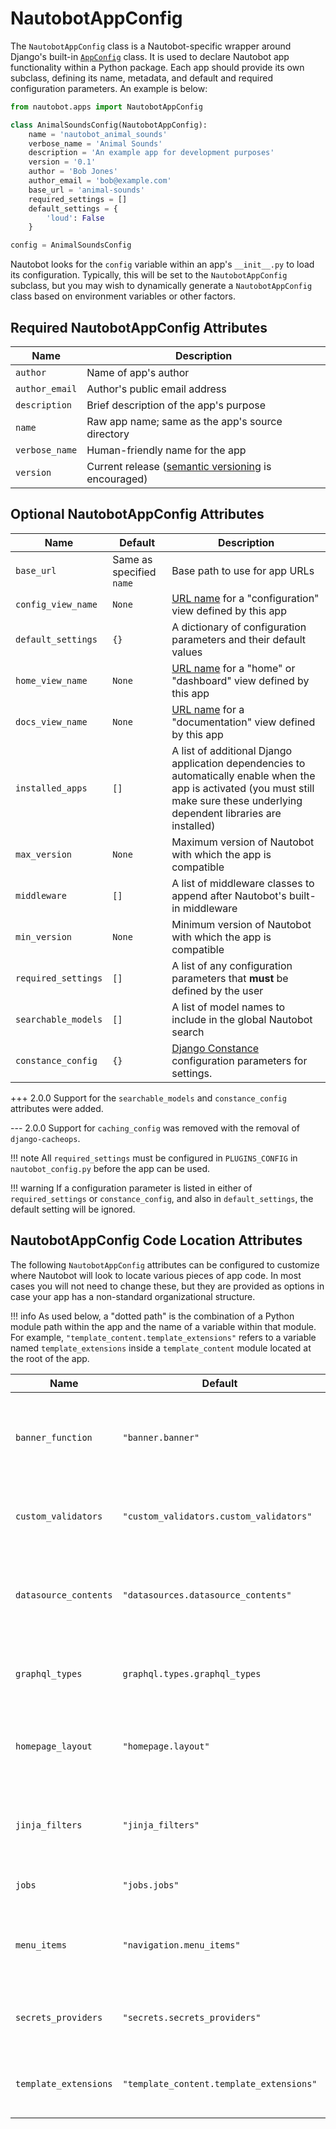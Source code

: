# NautobotAppConfig

The `NautobotAppConfig` class is a Nautobot-specific wrapper around Django's built-in [`AppConfig`](https://docs.djangoproject.com/en/stable/ref/applications/) class. It is used to declare Nautobot app functionality within a Python package. Each app should provide its own subclass, defining its name, metadata, and default and required configuration parameters. An example is below:

```python
from nautobot.apps import NautobotAppConfig

class AnimalSoundsConfig(NautobotAppConfig):
    name = 'nautobot_animal_sounds'
    verbose_name = 'Animal Sounds'
    description = 'An example app for development purposes'
    version = '0.1'
    author = 'Bob Jones'
    author_email = 'bob@example.com'
    base_url = 'animal-sounds'
    required_settings = []
    default_settings = {
        'loud': False
    }

config = AnimalSoundsConfig
```

Nautobot looks for the `config` variable within an app's `__init__.py` to load its configuration. Typically, this will be set to the `NautobotAppConfig` subclass, but you may wish to dynamically generate a `NautobotAppConfig` class based on environment variables or other factors.

## Required NautobotAppConfig Attributes

| Name | Description |
| ---- | ----------- |
| `author` | Name of app's author |
| `author_email` | Author's public email address |
| `description` | Brief description of the app's purpose |
| `name` | Raw app name; same as the app's source directory |
| `verbose_name` | Human-friendly name for the app |
| `version` | Current release ([semantic versioning](https://semver.org/) is encouraged) |

## Optional NautobotAppConfig Attributes

| Name | Default | Description |
| ---- | ------- | ----------- |
| `base_url` | Same as specified `name` | Base path to use for app URLs |
| `config_view_name` | `None` | [URL name](configuration-view.md) for a "configuration" view defined by this app |
| `default_settings` | `{}` | A dictionary of configuration parameters and their default values |
| `home_view_name` | `None` | [URL name](configuration-view.md) for a "home" or "dashboard" view defined by this app |
| `docs_view_name` | `None` | [URL name](configuration-view.md) for a "documentation" view defined by this app |
| `installed_apps` | `[]` | A list of additional Django application dependencies to automatically enable when the app is activated (you must still make sure these underlying dependent libraries are installed) |
| `max_version` | `None` | Maximum version of Nautobot with which the app is compatible |
| `middleware` | `[]` | A list of middleware classes to append after Nautobot's built-in middleware |
| `min_version` | `None` | Minimum version of Nautobot with which the app is compatible |
| `required_settings` | `[]` | A list of any configuration parameters that **must** be defined by the user |
| `searchable_models` | `[]` | A list of model names to include in the global Nautobot search |
| `constance_config` | `{}` | [Django Constance](database-backend-config.md) configuration parameters for settings. |

+++ 2.0.0
    Support for the `searchable_models` and `constance_config` attributes were added.

--- 2.0.0
    Support for `caching_config` was removed with the removal of `django-cacheops`.

!!! note
    All `required_settings` must be configured in `PLUGINS_CONFIG` in `nautobot_config.py` before the app can be used.

!!! warning
    If a configuration parameter is listed in either of `required_settings` or `constance_config`, and also in `default_settings`, the default setting will be ignored.

## NautobotAppConfig Code Location Attributes

The following `NautobotAppConfig` attributes can be configured to customize where Nautobot will look to locate various pieces of app code. In most cases you will not need to change these, but they are provided as options in case your app has a non-standard organizational structure.

!!! info
    As used below, a "dotted path" is the combination of a Python module path within the app and the name of a variable within that module. For example, `"template_content.template_extensions"` refers to a variable named `template_extensions` inside a `template_content` module located at the root of the app.

| Name | Default | Description |
| ---- | ------- | ----------- |
| `banner_function` | `"banner.banner"` | Dotted path to a function that can render a custom [banner](ui-extensions/banners.md) |
| `custom_validators` | `"custom_validators.custom_validators"` | Dotted path to a list of [custom validator classes](platform-features/custom-validators.md) |
| `datasource_contents` | `"datasources.datasource_contents"` | Dotted path to a list of [datasource (Git, etc.) content types](platform-features/git-repository-content.md) to register |
| `graphql_types` | `graphql.types.graphql_types` | Dotted path to a list of [GraphQL type classes](models/graphql.md#creating-your-own-graphql-type-object) |
| `homepage_layout` | `"homepage.layout"` | Dotted path to a list of [home page items](ui-extensions/home-page.md) provided by the app |
| `jinja_filters` | `"jinja_filters"` | Path to a module that contains [Jinja2 filters](platform-features/jinja2-filters.md) to be registered |
| `jobs` | `"jobs.jobs"` | Dotted path to a list of [Job classes](platform-features/jobs.md) |
| `menu_items` | `"navigation.menu_items"` | Dotted path to a list of [navigation menu items](ui-extensions/navigation.md) provided by the app |
| `secrets_providers` | `"secrets.secrets_providers"` | Dotted path to a list of [secrets providers](platform-features/secrets-providers.md) in the app |
| `template_extensions` | `"template_content.template_extensions"` | Dotted path to a list of [template extension classes](ui-extensions/object-views.md) |
